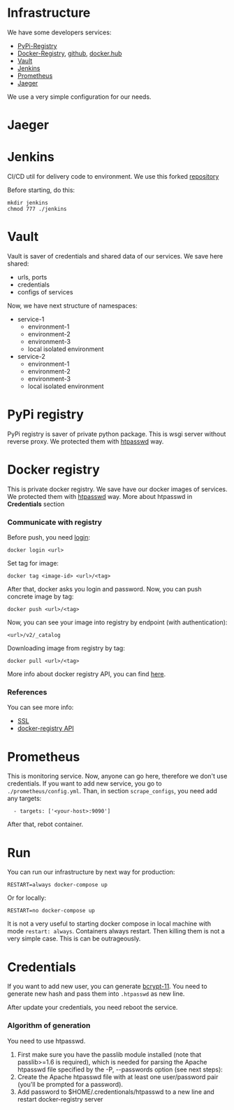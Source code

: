 # Infrastructure

We have some developers services:

- [PyPi-Registry](https://github.com/pypiserver/pypiserver)
- [Docker-Registry](https://docs.docker.com/registry/), [github](https://github.com/docker/distribution), [docker.hub](https://hub.docker.com/_/registry)
- [Vault](https://github.com/hashicorp)
- [Jenkins](https://www.jenkins.io/)
- [Prometheus](https://prometheus.io/)
- [Jaeger](https://www.jaegertracing.io/)

We use a very simple configuration for our needs.

# Jaeger

# Jenkins

CI/CD util for delivery code to environment. We use this forked [repository](https://github.com/U-Company/jenkins-docker-in-docker)

Before starting, do this:

    mkdir jenkins
    chmod 777 ./jenkins

# Vault

Vault is saver of credentials and shared data of our services. We save here shared: 

- urls, ports
- credentials
- configs of services

Now, we have next structure of namespaces:

- service-1
    - environment-1
    - environment-2
    - environment-3
    - local isolated environment
- service-2
    - environment-1
    - environment-2
    - environment-3
    - local isolated environment
    
# PyPi registry

PyPi registry is saver of private python package. This is wsgi server without reverse proxy. We protected them with 
[htpasswd](https://httpd.apache.org/docs/2.4/programs/htpasswd.html) way. 

# Docker registry

This is private docker registry. We save have our docker images of services. We protected them with 
[htpasswd](https://httpd.apache.org/docs/2.4/programs/htpasswd.html) way. More about htpasswd in **Credentials** section

### Communicate with registry

Before push, you need [login](https://docs.docker.com/engine/reference/commandline/login/):

    docker login <url>
    
Set tag for image:

    docker tag <image-id> <url>/<tag>

After that, docker asks you login and password. Now, you can push concrete image by tag:

    docker push <url>/<tag>
    
Now, you can see your image into registry by endpoint (with authentication):

    <url>/v2/_catalog
   
Downloading image from registry by tag:

    docker pull <url>/<tag>
    
More info about docker registry API, you can find [here](https://docs.docker.com/registry/spec/api/).
    
### References

You can see more info:

* [SSL](https://habr.com/ru/post/320884/)
* [docker-registry API](https://docs.docker.com/registry/spec/api/) 

# Prometheus

This is monitoring service. Now, anyone can go here, therefore we don't use credentials. If you want to add new service, you go to `./prometheus/config.yml`. Than, in section `scrape_configs`, you need add any targets:

      - targets: ['<your-host>:9090']
      
After that, rebot container.

# Run

You can run our infrastructure by next way for production:

    RESTART=always docker-compose up
    
Or for locally:

    RESTART=no docker-compose up

It is not a very useful to starting docker compose in local machine with mode `restart: always`. Containers always 
restart. Then killing them is not a very simple case. This is can be outrageously.

# Credentials

If you want to add new user, you can generate [bcrypt-11](http://aspirine.org/htpasswd_en.html). You need to generate 
new hash and pass them into `.htpasswd` as new line.

After update your credentials, you need reboot the service.

### Algorithm of generation

You need to use htpasswd. 

1. First make sure you have the passlib module installed (note that passlib>=1.6 is required), which is needed for 
parsing the Apache htpasswd file specified by the -P, --passwords option (see next steps):
2. Create the Apache htpasswd file with at least one user/password pair (you'll be prompted for a password).
3. Add password to $HOME/.credentionals/htpasswd to a new line and restart docker-registry server

